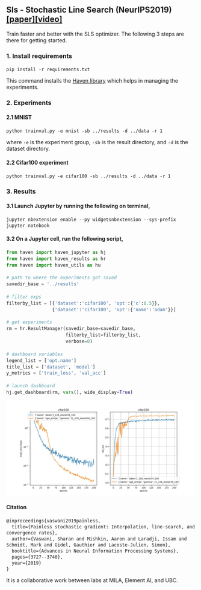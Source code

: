 ## Sls - Stochastic Line Search (NeurIPS2019) [[paper]](https://arxiv.org/abs/1905.09997)[[video]](https://www.youtube.com/watch?v=3Jx0tuZ1ERs)

Train faster and better with the SLS optimizer. The following 3 steps are there for getting started.

### 1. Install requirements

`pip install -r requirements.txt`

This command installs the [Haven library](https://github.com/IssamLaradji/haven) which helps in managing the experiments.

### 2. Experiments

#### 2.1 MNIST
`python trainval.py -e mnist -sb ../results -d ../data -r 1`

where `-e` is the experiment group, `-sb` is the result directory, and `-d` is the dataset directory.

#### 2.2 Cifar100 experiment

`python trainval.py -e cifar100 -sb ../results -d ../data -r 1`

### 3. Results
#### 3.1 Launch Jupyter by running the following on terminal,

```
jupyter nbextension enable --py widgetsnbextension --sys-prefix
jupyter notebook
```

#### 3.2 On a Jupyter cell, run the following script,
```python
from haven import haven_jupyter as hj
from haven import haven_results as hr
from haven import haven_utils as hu

# path to where the experiments got saved
savedir_base = '../results'

# filter exps
filterby_list = [{'dataset':'cifar100', 'opt':{'c':0.5}}, 
                 {'dataset':'cifar100', 'opt':{'name':'adam'}}]
                 
# get experiments
rm = hr.ResultManager(savedir_base=savedir_base, 
                      filterby_list=filterby_list, 
                      verbose=0)
                      
# dashboard variables
legend_list = ['opt.name']
title_list = ['dataset', 'model']
y_metrics = ['train_loss', 'val_acc']

# launch dashboard
hj.get_dashboard(rm, vars(), wide_display=True)
```


![alt text](neurips2019/cifar100.jpg)


#### Citation

```
@inproceedings{vaswani2019painless,
  title={Painless stochastic gradient: Interpolation, line-search, and convergence rates},
  author={Vaswani, Sharan and Mishkin, Aaron and Laradji, Issam and Schmidt, Mark and Gidel, Gauthier and Lacoste-Julien, Simon},
  booktitle={Advances in Neural Information Processing Systems},
  pages={3727--3740},
  year={2019}
}
```
It is a collaborative work between labs at MILA, Element AI, and UBC.

